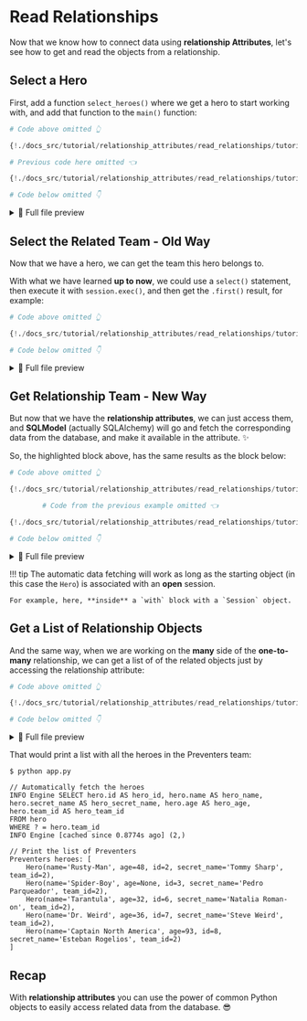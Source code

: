 # Read Relationships

Now that we know how to connect data using **relationship Attributes**, let's see how to get and read the objects from a relationship.

## Select a Hero

First, add a function `select_heroes()` where we get a hero to start working with, and add that function to the `main()` function:

```Python hl_lines="3-7  14"
# Code above omitted 👆

{!./docs_src/tutorial/relationship_attributes/read_relationships/tutorial001.py[ln:96-100]!}

# Previous code here omitted 👈

{!./docs_src/tutorial/relationship_attributes/read_relationships/tutorial001.py[ln:110-113]!}

# Code below omitted 👇
```

<details>
<summary>👀 Full file preview</summary>

```Python
{!./docs_src/tutorial/relationship_attributes/read_relationships/tutorial001.py!}
```

</details>

## Select the Related Team - Old Way

Now that we have a hero, we can get the team this hero belongs to.

With what we have learned **up to now**, we could use a `select()` statement, then execute it with `session.exec()`, and then get the `.first()` result, for example:

```Python hl_lines="9-12"
# Code above omitted 👆

{!./docs_src/tutorial/relationship_attributes/read_relationships/tutorial001.py[ln:96-105]!}

# Code below omitted 👇
```

<details>
<summary>👀 Full file preview</summary>

```Python
{!./docs_src/tutorial/relationship_attributes/read_relationships/tutorial001.py!}
```

</details>

## Get Relationship Team - New Way

But now that we have the **relationship attributes**, we can just access them, and **SQLModel** (actually SQLAlchemy) will go and fetch the corresponding data from the database, and make it available in the attribute. ✨

So, the highlighted block above, has the same results as the block below:

```Python hl_lines="11"
# Code above omitted 👆

{!./docs_src/tutorial/relationship_attributes/read_relationships/tutorial001.py[ln:96-100]!}

        # Code from the previous example omitted 👈

{!./docs_src/tutorial/relationship_attributes/read_relationships/tutorial001.py[ln:107]!}

# Code below omitted 👇
```

<details>
<summary>👀 Full file preview</summary>

```Python
{!./docs_src/tutorial/relationship_attributes/read_relationships/tutorial001.py!}
```

</details>

!!! tip
    The automatic data fetching will work as long as the starting object (in this case the `Hero`) is associated with an **open** session.

    For example, here, **inside** a `with` block with a `Session` object.

## Get a List of Relationship Objects

And the same way, when we are working on the **many** side of the **one-to-many** relationship, we can get a list of of the related objects just by accessing the relationship attribute:

```Python hl_lines="9"
# Code above omitted 👆

{!./docs_src/tutorial/relationship_attributes/read_relationships/tutorial002.py[ln:96-102]!}

# Code below omitted 👇
```

<details>
<summary>👀 Full file preview</summary>

```Python
{!./docs_src/tutorial/relationship_attributes/read_relationships/tutorial002.py!}
```

</details>

That would print a list with all the heroes in the Preventers team:

<div class="termy">

```console
$ python app.py

// Automatically fetch the heroes
INFO Engine SELECT hero.id AS hero_id, hero.name AS hero_name, hero.secret_name AS hero_secret_name, hero.age AS hero_age, hero.team_id AS hero_team_id 
FROM hero 
WHERE ? = hero.team_id
INFO Engine [cached since 0.8774s ago] (2,)

// Print the list of Preventers
Preventers heroes: [
    Hero(name='Rusty-Man', age=48, id=2, secret_name='Tommy Sharp', team_id=2),
    Hero(name='Spider-Boy', age=None, id=3, secret_name='Pedro Parqueador', team_id=2),
    Hero(name='Tarantula', age=32, id=6, secret_name='Natalia Roman-on', team_id=2),
    Hero(name='Dr. Weird', age=36, id=7, secret_name='Steve Weird', team_id=2),
    Hero(name='Captain North America', age=93, id=8, secret_name='Esteban Rogelios', team_id=2)
]
```

</div>

## Recap

With **relationship attributes** you can use the power of common Python objects to easily access related data from the database. 😎
